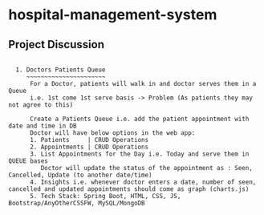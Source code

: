 # hospital-management-system
## Project Discussion
  ~~~~~~~~~~~~~~~~~~

    1. Doctors Patients Queue
       ~~~~~~~~~~~~~~~~~~~~~~
        For a Doctor, patients will walk in and doctor serves them in a Queue 
        i.e. 1st come 1st serve basis -> Problem (As patients they may not agree to this)
        
        Create a Patients Queue i.e. add the patient appointment with date and time in DB
        Doctor will have below options in the web app:
        1. Patients     | CRUD Operations
        2. Appointments | CRUD Operations
        3. List Appointments for the Day i.e. Today and serve them in QUEUE bases
           Doctor will update the status of the appointment as : Seen, Cancelled, Update (to another date/time)
        4. Insights i.e. whenever doctor enters a date, number of seen, cancelled and updated appointments should come as graph (charts.js)   
        5. Tech Stack: Spring Boot, HTML, CSS, JS, Bootstrap/AnyOtherCSSFW, MySQL/MongoDB
      
